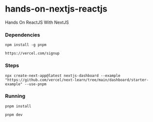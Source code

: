 # hands-on-nextjs-reactjs
Hands On ReactJS With NextJS

### Dependencies

    npm install -g pnpm

    https://vercel.com/signup
    

### Steps 

    npx create-next-app@latest nextjs-dashboard --example "https://github.com/vercel/next-learn/tree/main/dashboard/starter-example" --use-pnpm


### Running

    pnpm install

    pnpm dev